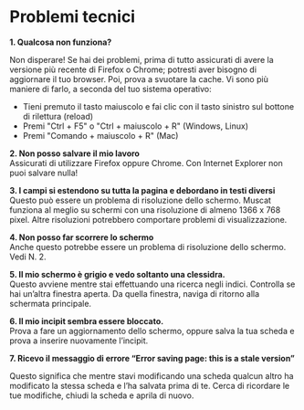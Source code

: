 # Problemi tecnici

**1. Qualcosa non funziona?**

Non disperare! Se hai dei problemi, prima di tutto assicurati di avere la versione più recente di Firefox o Chrome; potresti aver bisogno di aggiornare il tuo browser. Poi, prova a svuotare la cache. Vi sono più maniere di farlo, a seconda del tuo sistema operativo:

- Tieni premuto il tasto maiuscolo e fai clic con il tasto sinistro sul bottone di rilettura (reload)
- Premi "Ctrl + F5" o "Ctrl + maiuscolo + R" (Windows, Linux)
- Premi "Comando + maiuscolo + R" (Mac)

**2. Non posso salvare il mio lavoro**  
Assicurati di utilizzare Firefox oppure Chrome. Con Internet Explorer non puoi salvare nulla!

**3. I campi si estendono su tutta la pagina e debordano in testi diversi**  
Questo può essere un problema di risoluzione dello schermo. Muscat funziona al meglio su schermi con una risoluzione di almeno 1366 x 768 pixel. Altre risoluzioni potrebbero comportare problemi di visualizzazione.

**4. Non posso far scorrere lo schermo**  
Anche questo potrebbe essere un problema di risoluzione dello schermo. Vedi N. 2.

**5. Il mio schermo è grigio e vedo soltanto una clessidra.**  
Questo avviene mentre stai effettuando una ricerca negli indici. Controlla se hai un’altra finestra aperta. Da quella finestra, naviga di ritorno alla schermata principale.

**6. Il mio incipit sembra essere bloccato.**  
Prova a fare un aggiornamento dello schermo, oppure salva la tua scheda e prova a inserire nuovamente l’incipit.  

**7. Ricevo il messaggio di errore “Error saving page: this is a stale version”**  

Questo significa che mentre stavi modificando una scheda qualcun altro ha modificato la stessa scheda e l’ha salvata prima di te. Cerca di ricordare le tue modifiche, chiudi la scheda e aprila di nuovo.  

